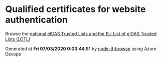 # Qualified certificates for website authentication 
 Browse the [national eIDAS Trusted Lists and the EU List of eIDAS Trusted Lists (LOTL)](https://webgate.ec.europa.eu/tl-browser/#/) 
 
 
Generated at **Fri 07/03/2020  0:03:44.51** by [node-tl-browse](https://github.com/ymedlop/node-tl-browser) using Azure Devops 
